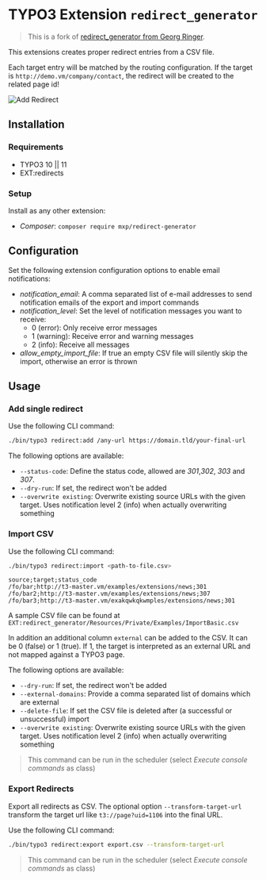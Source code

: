 # TYPO3 Extension `redirect_generator`

> This is a fork of [redirect_generator from Georg Ringer](https://github.com/georgringer/redirect_generator).

This extensions creates proper redirect entries from a CSV file.

Each target entry will be matched by the routing configuration. If the target is `http://demo.vm/company/contact`, the redirect will be created to the related page id!

![Add Redirect](Resources/Public/Screenshots/redirect-add.png)

## Installation

### Requirements

* TYPO3 10 || 11
* EXT:redirects

### Setup

Install as any other extension:

* *Composer*: `composer require mxp/redirect-generator`

## Configuration

Set the following extension configuration options to enable email notifications:

* *notification_email*: A comma separated list of e-mail addresses to send notification emails of the export and import commands
* *notification_level*: Set the level of notification messages you want to receive:
  * 0 (error): Only receive error messages
  * 1 (warning): Receive error and warning messages
  * 2 (info): Receive all messages
* *allow_empty_import_file*: If true an empty CSV file will silently skip the import, otherwise an error is thrown

## Usage

### Add single redirect

Use the following CLI command:

```bash
./bin/typo3 redirect:add /any-url https://domain.tld/your-final-url
```

The following options are available:

* `--status-code`: Define the status code, allowed are *301*,*302*, *303* and *307*.
* `--dry-run`: If set, the redirect won't be added
* `--overwrite existing`: Overwrite existing source URLs with the given target.
  Uses notification level 2 (info) when actually overwriting something

### Import CSV

Use the following CLI command:

```bash
./bin/typo3 redirect:import <path-to-file.csv>
```

```csv
source;target;status_code
/fo/bar;http://t3-master.vm/examples/extensions/news;301
/fo/bar2;http://t3-master.vm/examples/extensions/news;307
/fo/bar3;http://t3-master.vm/exakqwkqkwmples/extensions/news;301
```

A sample CSV file can be found at `EXT:redirect_generator/Resources/Private/Examples/ImportBasic.csv`

In addition an additional column `external` can be added to the CSV. It can be 0 (false) or 1 (true). If 1, the target is interpreted as an external URL and not mapped against a TYPO3 page.

The following options are available:

* `--dry-run`: If set, the redirect won't be added
* `--external-domains`: Provide a comma separated list of domains which are external
* `--delete-file`: If set the CSV file is deleted after (a successful or unsuccessful) import
* `--overwrite existing`: Overwrite existing source URLs with the given target.
  Uses notification level 2 (info) when actually overwriting something

> This command can be run in the scheduler (select *Execute console commands* as class)

### Export Redirects

Export all redirects as CSV.
The optional option `--transform-target-url` transform the target url like `t3://page?uid=1106` into the final URL.

Use the following CLI command:

```bash
./bin/typo3 redirect:export export.csv --transform-target-url
```

> This command can be run in the scheduler (select *Execute console commands* as class)
